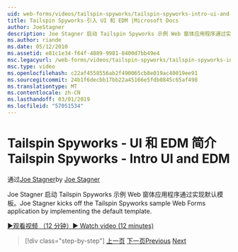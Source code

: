 ```yaml
---
uid: web-forms/videos/tailspin-spyworks/tailspin-spyworks-intro-ui-and-edm
title: Tailspin Spyworks-引入 UI 和 EDM |Microsoft Docs
author: JoeStagner
description: Joe Stagner 启动 Tailspin Spyworks 示例 Web 窗体应用程序通过实现默认模板。
ms.author: riande
ms.date: 05/12/2010
ms.assetid: e81c1e34-f64f-4889-9981-8400d7bb49e4
msc.legacyurl: /web-forms/videos/tailspin-spyworks/tailspin-spyworks-intro-ui-and-edm
msc.type: video
ms.openlocfilehash: c22af4558556ab2f490065cb8e019ac40019ee91
ms.sourcegitcommit: 24b1f6decbb17bb22a45166e5fdb0845c65af498
ms.translationtype: MT
ms.contentlocale: zh-CN
ms.lasthandoff: 03/01/2019
ms.locfileid: "57051534"
---
```

<a name="tailspin-spyworks---intro-ui-and-edm"></a><span data-ttu-id="72985-103">Tailspin Spyworks - UI 和 EDM 简介</span><span class="sxs-lookup"><span data-stu-id="72985-103">Tailspin Spyworks - Intro UI and EDM</span></span>
====================
<span data-ttu-id="72985-104">通过[Joe Stagner](https://github.com/JoeStagner)</span><span class="sxs-lookup"><span data-stu-id="72985-104">by [Joe Stagner](https://github.com/JoeStagner)</span></span>

<span data-ttu-id="72985-105">Joe Stagner 启动 Tailspin Spyworks 示例 Web 窗体应用程序通过实现默认模板。</span><span class="sxs-lookup"><span data-stu-id="72985-105">Joe Stagner kicks off the Tailspin Spyworks sample Web Forms application by implementing the default template.</span></span>

[<span data-ttu-id="72985-106">&#9654;观看视频 （12 分钟）</span><span class="sxs-lookup"><span data-stu-id="72985-106">&#9654; Watch video (12 minutes)</span></span>](https://channel9.msdn.com/Blogs/ASP-NET-Site-Videos/tailspin-spyworks-intro-ui-and-edm)

> [!div class="step-by-step"]
> <span data-ttu-id="72985-107">[上一页](tailspin-spyworks-implementing-and-using-the-also-purchased-control.md)
> [下一页](tailspin-spyworks-directory-organization.md)</span><span class="sxs-lookup"><span data-stu-id="72985-107">[Previous](tailspin-spyworks-implementing-and-using-the-also-purchased-control.md)
[Next](tailspin-spyworks-directory-organization.md)</span></span>
